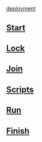 #
[deployment](https://github.com/WillaFan/Software-engineering-papers-and-tools/blob/main/ICG/deployment/README.md)

## [Start]()  
## [Lock]()  
## [Join]()  
## [Scripts]()  
## [Run]()  
## [Finish]()
